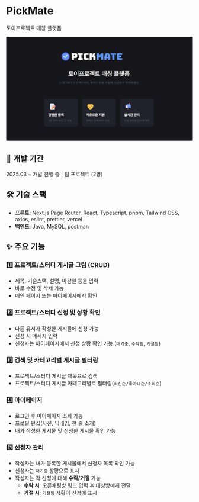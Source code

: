 # PickMate

토이프로젝트 매칭 플랫폼

![alt text](./src/assets/imgs/pickMate.png)

## 📅 개발 기간

2025.03 ~ 개발 진행 중 | 팀 프로젝트 (2명)

## 🛠️ 기술 스택

- **프론트**: Next.js Page Router, React, Typescript, pnpm, Tailwind CSS, axios, eslint, prettier, vercel
- **백엔드**: Java, MySQL, postman

## ✨ 주요 기능

### 1️⃣ 프로젝트/스터디 게시글 그림 (CRUD)

- 제목, 기술스택, 설명, 마감일 등을 입력
- 바로 수정 및 삭제 가능
- 메인 페이지 또는 마이페이지에서 확인

### 2️⃣ 프로젝트/스터디 신청 및 상황 확인

- 다른 유저가 작성한 게시물에 신청 가능
- 신청 시 메세지 입력
- 신청자는 마이페이지에서 신청 상황 확인 가능 (`대기중`, `수락됨`, `거절됨`)

### 3️⃣ 검색 및 카테고리별 게시글 필터링

- 프로젝트/스터디 게시글 제목으로 검색
- 프로젝트/스터디 게시글 카테고리별로 필터링(`최신순/좋아요순/조회순`)

### 4️⃣ 마이페이지

- 로그인 후 마이페이지 조회 가능
- 프로필 편집(사진, 닉네임, 한 줄 소개)
- 내가 작성한 게시물 및 신청한 게시물 확인 가능

### 5️⃣ 신청자 관리

- 작성자는 내가 등록한 게시물에서 신청자 목록 확인 가능
- 신청자는 `대기중` 상황으로 표시
- 작성자는 각 신청에 대해 **수락/거절** 가능
  - **수락 시**: 오픈채팅방 링크 입력 후 대상방에게 전달
  - **거절 시**: `거절됨` 상황이 신청에 표시
